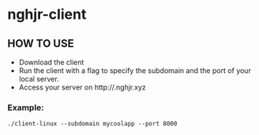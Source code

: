 # nghjr-client

## HOW TO USE

- Download the client
- Run the client with a flag to specify the subdomain and the port of your local server.
- Access your server on http://<subdomain>.nghjr.xyz


### Example:

```
./client-linux --subdomain mycoolapp --port 8000
```
